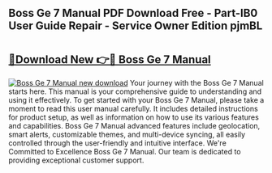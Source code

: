 ## Boss Ge 7 Manual PDF Download Free - Part-IB0 User Guide Repair - Service Owner Edition pjmBL

# <h2><a href="http://cf26852.oget.top/?id=Boss+Ge+7+Manual">🔗Download New 👉🔴 Boss Ge 7 Manual</a></h2>

[![Boss Ge 7 Manual new download](https://i.imgur.com/5g1atiW.png)](http://cf26852.oget.top/?id=Boss+Ge+7+Manual)
Your journey with the Boss Ge 7 Manual starts here. This manual is your comprehensive guide to understanding and using it effectively. To get started with your Boss Ge 7 Manual, please take a moment to read this user manual carefully. It includes detailed instructions for product setup, as well as information on how to use its various features and capabilities. Boss Ge 7 Manual advanced features include geolocation, smart alerts, customizable themes, and multi-device syncing, all easily controlled through the user-friendly and intuitive interface. We're Committed to Excellence Boss Ge 7 Manual. Our team is dedicated to providing exceptional customer support.

